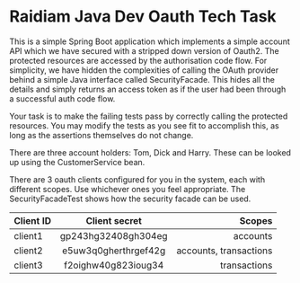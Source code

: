 Raidiam Java Dev Oauth Tech Task
================================

This is a simple Spring Boot application which implements a simple account API which we have secured with a stripped down
version of Oauth2. The protected resources are accessed by the authorisation code flow. For simplicity, we have hidden
the complexities of calling the OAuth provider behind a simple Java interface called SecurityFacade. This hides all the details and
simply returns an access token as if the user had been through a successful auth code flow.

Your task is to make the failing tests pass by correctly calling the protected resources. 
You may modify the tests as you see fit to accomplish this, as long as the assertions themselves do not change.

There are three account holders: Tom, Dick and Harry. These can be looked up using the CustomerService bean.

There are 3 oauth clients configured for you in the system, each with different scopes. Use whichever ones you feel appropriate. 
The SecurityFacadeTest shows how the security facade can be used. 

| Client ID        | Client secret      | Scopes  |
| ------------- |:-------------:| -----:|
| client1      | gp243hg32408gh304eg      | accounts |
| client2      | e5uw3q0gherthrgef42g     |   accounts, transactions |
| client3      | f2oighw40g823ioug34      |    transactions |


